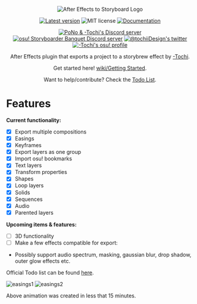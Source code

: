 <p align="center">
  <img src="https://i.imgur.com/1oQcCq7.png" alt="After Effects to Storyboard Logo">
</p>
<p align="center">
  <a href="https://github.com/T0chi/AeToOsb/releases/latest"><img src="https://img.shields.io/badge/version-v1.0.7-brightgreen" alt="Latest version"></a>
  <img src="https://img.shields.io/badge/license-MIT-success" alt="MIT license">
  <a href="https://github.com/T0chi/AeToOsb/wiki"><img src="https://img.shields.io/badge/documentation-%F0%9F%94%8D-blue" alt="Documentation"></a>
</p>
<p align="center">
  <a href="https://discord.gg/QZjD3yb"><img src="https://img.shields.io/badge/pochiii-storyboarding-2b2b2b?logo=discord" alt="PoNo & -Tochi's Discord server"></a>
  <a href="https://discord.gg/B8NX7YW"><img src="https://img.shields.io/badge/osu!-storyboarder%20banquet-2b2b2b?logo=discord" alt="osu! Storyboarder Banquet Discord server"></a>
  <a href="https://twitter.com/tochiiDesign"><img src="https://img.shields.io/badge/-tochiiDesign-5b5b5b?logo=twitter" alt="@tochiiDesign's twitter"></a>
  <a href="https://osu.ppy.sh/users/3664366"><img src="https://img.shields.io/badge/osu!-profile-ff69b4" alt="-Tochi's osu! profile"></a>
</p>
<p align="center">After Effects plugin that exports a project to a storybrew effect by <a href="https://osu.ppy.sh/users/3664366">-Tochi</a>.</p>
<p align="center">Get started here! <a href="https://github.com/T0chi/AeToOsb/wiki/Getting-Started">wiki/Getting Started</a>.</p>
<p align="center">Want to help/contribute? Check the <a href="https://github.com/T0chi/AeToOsb/wiki#todo-list">Todo List</a>.</p>

# Features
**Current functionality:**
- [x] Export multiple compositions
- [x] Easings
- [x] Keyframes
- [x] Export layers as one group
- [x] Import osu! bookmarks
- [x] Text layers
- [x] Transform properties
- [x] Shapes
- [x] Loop layers
- [x] Solids
- [x] Sequences
- [x] Audio
- [x] Parented layers

**Upcoming items & features:**
- [ ] 3D functionality
- [ ] Make a few effects compatible for export:
* Possibly support audio spectrum, masking, gaussian blur, drop shadow, outer glow effects etc.

Official Todo list can be found [here](https://github.com/T0chi/AeToOsb/wiki#todo-list).

![easings1](https://i.imgur.com/fnTvguD.gif)
![easings2](https://i.imgur.com/xdZoXWc.gif)

Above animation was created in less that 15 minutes.
